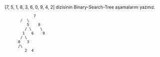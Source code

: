 [7, 5, 1, 8, 3, 6, 0, 9, 4, 2] dizisinin Binary-Search-Tree aşamalarını yazınız.

                 7
	       /  \
              5    8
             / \    \
            1   6    9
           / \
          0   3
	      /\
             2  4
